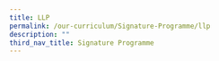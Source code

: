 ```yaml
---
title: LLP
permalink: /our-curriculum/Signature-Programme/llp
description: ""
third_nav_title: Signature Programme
---
```

